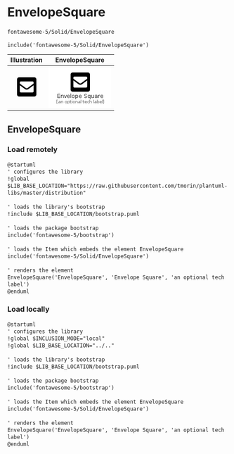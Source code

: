 # EnvelopeSquare


```text
fontawesome-5/Solid/EnvelopeSquare
```

```text
include('fontawesome-5/Solid/EnvelopeSquare')
```



| Illustration | EnvelopeSquare |
| :---: | :---: |
| ![illustration for Illustration](../../fontawesome-5/Solid/EnvelopeSquare.png) | ![illustration for EnvelopeSquare](../../fontawesome-5/Solid/EnvelopeSquare.Local.png) |




## EnvelopeSquare

### Load remotely
```plantuml
@startuml
' configures the library
!global $LIB_BASE_LOCATION="https://raw.githubusercontent.com/tmorin/plantuml-libs/master/distribution"

' loads the library's bootstrap
!include $LIB_BASE_LOCATION/bootstrap.puml

' loads the package bootstrap
include('fontawesome-5/bootstrap')

' loads the Item which embeds the element EnvelopeSquare
include('fontawesome-5/Solid/EnvelopeSquare')

' renders the element
EnvelopeSquare('EnvelopeSquare', 'Envelope Square', 'an optional tech label')
@enduml
```

### Load locally
```plantuml
@startuml
' configures the library
!global $INCLUSION_MODE="local"
!global $LIB_BASE_LOCATION="../.."

' loads the library's bootstrap
!include $LIB_BASE_LOCATION/bootstrap.puml

' loads the package bootstrap
include('fontawesome-5/bootstrap')

' loads the Item which embeds the element EnvelopeSquare
include('fontawesome-5/Solid/EnvelopeSquare')

' renders the element
EnvelopeSquare('EnvelopeSquare', 'Envelope Square', 'an optional tech label')
@enduml
```

